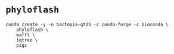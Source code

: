# `phyloflash`

```
conda create -y -n bactopia-gtdb -c conda-forge -c bioconda \
    phyloflash \
    mafft \
    iqtree \
    pigz
```

